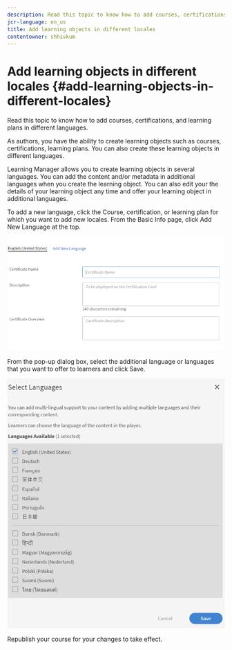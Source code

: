 ```yaml
---
description: Read this topic to know how to add courses, certifications, and learning plans in different languages.
jcr-language: en_us
title: Add learning objects in different locales
contentowner: shhivkum
---
```



# Add learning objects in different locales {#add-learning-objects-in-different-locales}

Read this topic to know how to add courses, certifications, and learning plans in different languages.

As authors, you have the ability to create learning objects such as courses, certifications, learning plans. You can also create these learning objects in different languages.

Learning Manager allows you to create learning objects in several languages. You can add the content and/or metadata in additional languages when you create the learning object. You can also edit your the details of your learning object any time and offer your learning object in additional languages.

To add a new language, click the Course, certification, or learning plan for which you want to add new locales. From the Basic Info page, click Add New Language at the top.

![](assets/addnewlocale.png)

From the pop-up dialog box, select the additional language or languages that you want to offer to learners and click Save.

![](assets/selectlang.png)

Republish your course for your changes to take effect.
